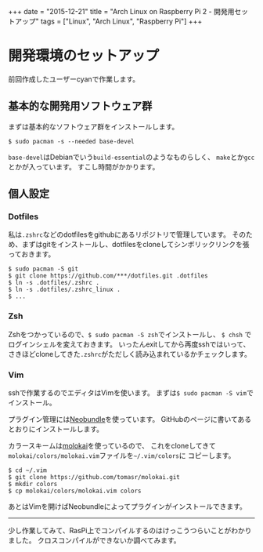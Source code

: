 +++
date = "2015-12-21"
title = "Arch Linux on Raspberry Pi 2 - 開発用セットアップ"
tags = ["Linux", "Arch Linux", "Raspberry Pi"]
+++

# 開発環境のセットアップ
前回作成したユーザーcyanで作業します。

## 基本的な開発用ソフトウェア群
まずは基本的なソフトウェア群をインストールします。

```shell
$ sudo pacman -s --needed base-devel
```

`base-devel`はDebianでいう`build-essential`のようなものらしく、
`make`とか`gcc`とかが入っています。
すこし時間がかかります。

## 個人設定
### Dotfiles
私は`.zshrc`などのdotfilesをgithubにあるリポジトリで管理しています。
そのため、まずはgitをインストールし、dotfilesをcloneしてシンボリックリンクを張っておきます。

```shell
$ sudo pacman -S git
$ git clone https://github.com/***/dotfiles.git .dotfiles
$ ln -s .dotfiles/.zshrc .
$ ln -s .dotfiles/.zshrc_linux .
$ ...
```

### Zsh
Zshをつかっているので、`$ sudo pacman -S zsh`でインストールし、
`$ chsh` でログインシェルを変えておきます。
いったんexitしてから再度sshではいって、
さきほどcloneしてきた`.zshrc`がただしく読み込まれているかチェックします。

### Vim
sshで作業するのでエディタはVimを使います。
まずは`$ sudo pacman -S vim`でインストール。

プラグイン管理には[Neobundle](https://github.com/Shougo/neobundle.vim)を使っています。
GitHubのページに書いてあるとおりにインストールします。

カラースキームは[molokai](https://github.com/tomasr/molokai)を使っているので、
これをcloneしてきて`molokai/colors/molokai.vim`ファイルを`~/.vim/colors`に
コピーします。

```shell
$ cd ~/.vim
$ git clone https://github.com/tomasr/molokai.git
$ mkdir colors
$ cp molokai/colors/molokai.vim colors
```

あとはVimを開けばNeobundleによってプラグインがインストールできます。

---

少し作業してみて、RasPi上でコンパイルするのはけっこうつらいことがわかりました。
クロスコンパイルができないか調べてみます。

